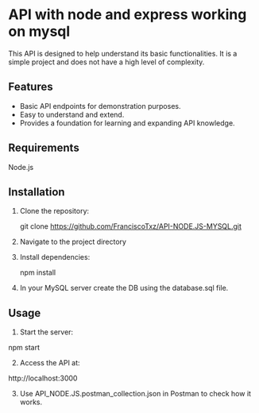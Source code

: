 # API with node and express working on mysql

This API is designed to help understand its basic functionalities. It is a simple project and does not have a high level of complexity.

## Features

- Basic API endpoints for demonstration purposes.
- Easy to understand and extend.
- Provides a foundation for learning and expanding API knowledge.

## Requirements

  Node.js

## Installation

1. Clone the repository:

   git clone https://github.com/FranciscoTxz/API-NODE.JS-MYSQL.git
  
2. Navigate to the project directory

3. Install dependencies:

   npm install

4. In your MySQL server create the DB using the database.sql file.

## Usage

1. Start the server:
   
  npm start
  
2. Access the API at:

  http://localhost:3000

3. Use API_NODE.JS.postman_collection.json in Postman to check how it works. 

